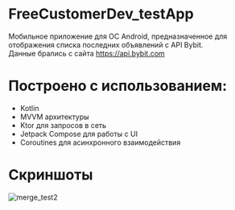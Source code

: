 # FreeCustomerDev_testApp

Мобильное приложение для ОС Android, предназначенное для отображения списка последних объявлений с API Bybit.    
Данные брались с сайта https://api.bybit.com  
# Построено с использованием:  
- Kotlin
- MVVM архитектуры    
- Ktor для запросов в сеть
- Jetpack Compose для работы с UI
- Coroutines для асинхронного взаимодействия

# Скриншоты  
![merge_test2](https://github.com/Qowos8/FreeCustomerDev_testApp/assets/89923159/fb2bfc5f-0cc6-4ccf-833d-c3c3cfca4ec6)
